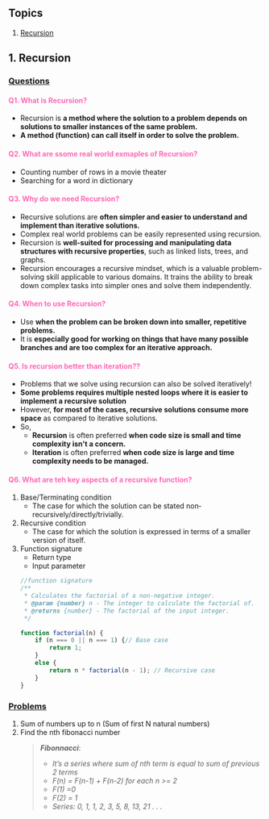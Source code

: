 ## Topics<a id="top"></a>

1. [Recursion](#Recursion)

## 1. Recursion <a id="Recursion"></a>

### <u>Questions</u>

#### <span style="color:#ff69b4;">Q1. What is Recursion?</span>
- Recursion is **a method where the solution to a problem depends on solutions to smaller instances of the same problem.** 
- **A method (function) can call itself in order to solve the problem.**

#### <span style="color:#ff69b4;">Q2. What are ssome real world exmaples of Recursion?</span>
- Counting number of rows in a movie theater
- Searching for a word in dictionary

#### <span style="color:#ff69b4;">Q3. Why do we need Recursion?</span>
- Recursive solutions are **often simpler and easier to understand and implement than iterative solutions.**
- Complex real world problems can be easily represented using recursion.
- Recursion is **well-suited for processing and manipulating data structures with recursive properties**, such as linked lists, trees, and graphs.
- Recursion encourages a recursive mindset, which is a valuable problem-solving skill applicable to various domains. It trains the ability to break down complex tasks into simpler ones and solve them independently.

#### <span style="color:#ff69b4;">Q4. When to use Recursion?</span>
-  Use **when the problem can be broken down into smaller, repetitive problems.**
- It is **especially good for working on things that have many possible branches and are too complex for an iterative approach.**


#### <span style="color:#ff69b4;">Q5. Is recursion better than iteration??</span>
- Problems that we solve using recursion can also be solved iteratively!
- **Some problems requires multiple nested loops where it is easier to implement a recursive solution**
- However, **for most of the cases, recursive solutions consume more space** as compared to iterative solutions.
- So, 
    - **Recursion** is often preferred **when code size is small and time complexity isn't a concern.** 
    - **Iteration** is often preferred **when code size is large and time complexity needs to be managed.**

#### <span style="color:#ff69b4;">Q6. What are teh key aspects of a recursive function?</span>
1. Base/Terminating condition
    - The case for which the solution can be stated non‐recursively/directly/trivially.
2. Recursive condition
    - The case for which the  solution is expressed in terms of a smaller version of itself. 
3. Function signature
    - Return type
    - Input parameter
    ```javascript
    //function signature
    /**
     * Calculates the factorial of a non-negative integer.
     * @param {number} n - The integer to calculate the factorial of.
     * @returns {number} - The factorial of the input integer.
     */

    function factorial(n) {
        if (n === 0 || n === 1) {// Base case
            return 1;
        }
        else {
            return n * factorial(n - 1); // Recursive case
        }
    }
    ```

### <u>Problems</u>
1. Sum of numbers up to n (Sum of first N natural numbers)
2.  Find the nth fibonacci number 
    > ***Fibonnacci***: 
    > - *It’s a series where sum of nth term is equal to sum of previous 2 terms*
    > - *F(n) = F(n-1) + F(n-2) for each n >= 2*
    > - *F(1) =0*
    > - *F(2) = 1*
    > - *Series: 0, 1, 1, 2, 3, 5, 8, 13, 21  . . .*
